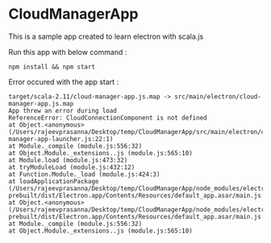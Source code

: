 # CloudManagerApp

This is a sample app created to learn electron with scala.js


Run this app with below command :

    npm install && npm start


Error occured with the app start :

    target/scala-2.11/cloud-manager-app.js.map -> src/main/electron/cloud-manager-app.js.map
    App threw an error during load
    ReferenceError: CloudConnectionComponent is not defined
    at Object.<anonymous> (/Users/rajeevprasanna/Desktop/temp/CloudManagerApp/src/main/electron/cloud-manager-app-launcher.js:22:1)
    at Module._compile (module.js:556:32)
    at Object.Module._extensions..js (module.js:565:10)
    at Module.load (module.js:473:32)
    at tryModuleLoad (module.js:432:12)
    at Function.Module._load (module.js:424:3)
    at loadApplicationPackage (/Users/rajeevprasanna/Desktop/temp/CloudManagerApp/node_modules/electron-prebuilt/dist/Electron.app/Contents/Resources/default_app.asar/main.js:288:12)
    at Object.<anonymous> (/Users/rajeevprasanna/Desktop/temp/CloudManagerApp/node_modules/electron-prebuilt/dist/Electron.app/Contents/Resources/default_app.asar/main.js:330:5)
    at Module._compile (module.js:556:32)
    at Object.Module._extensions..js (module.js:565:10)


